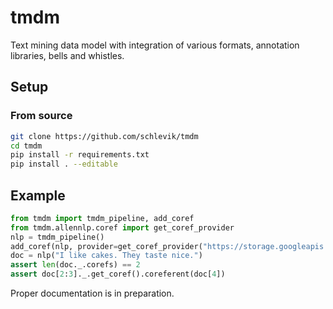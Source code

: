 # tmdm
Text mining data model with integration of various formats, annotation libraries, bells 
and whistles.

## Setup
### From source
```bash
git clone https://github.com/schlevik/tmdm
cd tmdm
pip install -r requirements.txt
pip install . --editable
```

## Example
```python
from tmdm import tmdm_pipeline, add_coref
from tmdm.allennlp.coref import get_coref_provider
nlp = tmdm_pipeline()
add_coref(nlp, provider=get_coref_provider("https://storage.googleapis.com/allennlp-public-models/coref-spanbert-large-2020.02.27.tar.gz"))
doc = nlp("I like cakes. They taste nice.")
assert len(doc._.corefs) == 2
assert doc[2:3]._.get_coref().coreferent(doc[4])
```

Proper documentation is in preparation.